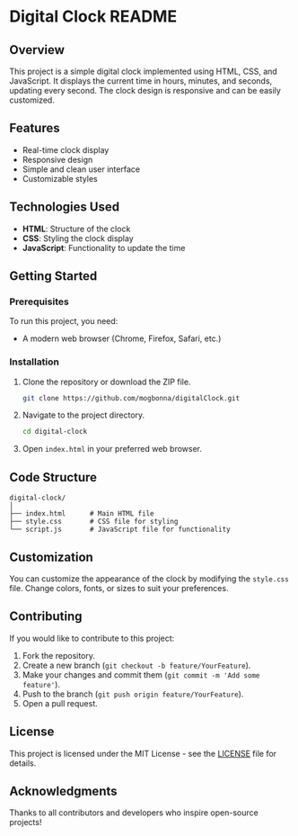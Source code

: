 # Digital Clock README

## Overview

This project is a simple digital clock implemented using HTML, CSS, and JavaScript. It displays the current time in hours, minutes, and seconds, updating every second. The clock design is responsive and can be easily customized.

## Features

- Real-time clock display
- Responsive design
- Simple and clean user interface
- Customizable styles

## Technologies Used

- **HTML**: Structure of the clock
- **CSS**: Styling the clock display
- **JavaScript**: Functionality to update the time

## Getting Started

### Prerequisites

To run this project, you need:

- A modern web browser (Chrome, Firefox, Safari, etc.)

### Installation

1. Clone the repository or download the ZIP file.
   ```bash
   git clone https://github.com/mogbonna/digitalClock.git
   ```
2. Navigate to the project directory.
   ```bash
   cd digital-clock
   ```
3. Open `index.html` in your preferred web browser.

## Code Structure

```
digital-clock/
│
├── index.html      # Main HTML file
├── style.css       # CSS file for styling
└── script.js       # JavaScript file for functionality
```

## Customization

You can customize the appearance of the clock by modifying the `style.css` file. Change colors, fonts, or sizes to suit your preferences.

## Contributing

If you would like to contribute to this project:

1. Fork the repository.
2. Create a new branch (`git checkout -b feature/YourFeature`).
3. Make your changes and commit them (`git commit -m 'Add some feature'`).
4. Push to the branch (`git push origin feature/YourFeature`).
5. Open a pull request.

## License

This project is licensed under the MIT License - see the [LICENSE](LICENSE) file for details.

## Acknowledgments

Thanks to all contributors and developers who inspire open-source projects!
